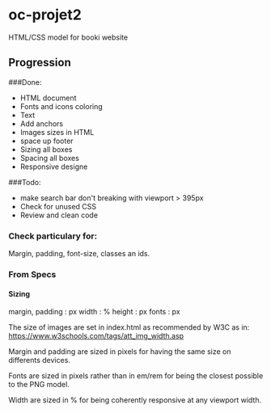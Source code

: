 # oc-projet2
HTML/CSS model for booki website

## Progression
###Done:
* HTML document
* Fonts and icons coloring
* Text
* Add anchors
* Images sizes in HTML
* space up footer
* Sizing all boxes
* Spacing all boxes
* Responsive designe

###Todo:
* make search bar don't breaking with viewport > 395px
* Check for unused CSS
* Review and clean code

### Check particulary for:
Margin, padding, font-size, classes an ids.

### From Specs
#### Sizing
margin, padding : px
width : %
height : px
fonts : px

The size of images are set in index.html as recommended by W3C as in: https://www.w3schools.com/tags/att_img_width.asp

Margin and padding are sized in pixels for having the same size on differents devices.

Fonts are sized in pixels rather than in em/rem for being the closest possible to the PNG model.

Width are sized in % for being coherently responsive at any viewport width.

